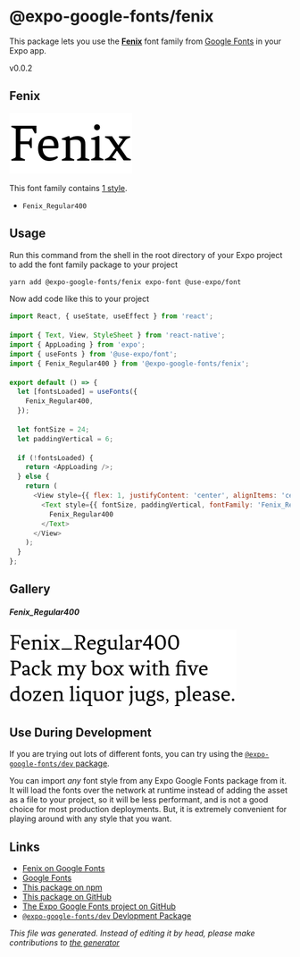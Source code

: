 # @expo-google-fonts/fenix

This package lets you use the [**Fenix**](https://fonts.google.com/specimen/Fenix) font family from [Google Fonts](https://fonts.google.com/) in your Expo app.

v0.0.2

## Fenix

![Fenix](./font-family.png)

This font family contains [1 style](#gallery).

- `Fenix_Regular400`

## Usage

Run this command from the shell in the root directory of your Expo project to add the font family package to your project
```sh
yarn add @expo-google-fonts/fenix expo-font @use-expo/font
```

Now add code like this to your project
```js
import React, { useState, useEffect } from 'react';

import { Text, View, StyleSheet } from 'react-native';
import { AppLoading } from 'expo';
import { useFonts } from '@use-expo/font';
import { Fenix_Regular400 } from '@expo-google-fonts/fenix';

export default () => {
  let [fontsLoaded] = useFonts({
    Fenix_Regular400,
  });

  let fontSize = 24;
  let paddingVertical = 6;

  if (!fontsLoaded) {
    return <AppLoading />;
  } else {
    return (
      <View style={{ flex: 1, justifyContent: 'center', alignItems: 'center' }}>
        <Text style={{ fontSize, paddingVertical, fontFamily: 'Fenix_Regular400' }}>
          Fenix_Regular400
        </Text>
      </View>
    );
  }
};

```

## Gallery

##### Fenix_Regular400
![Fenix_Regular400](./8601d9f9c9a93dcbc9a75b2e7e9e1f567e66ca628768e1567225078fee043e8f.ttf.png)


## Use During Development

If you are trying out lots of different fonts, you can try using the [`@expo-google-fonts/dev` package](https://www.npmjs.com/package/@expo-google-fonts/dev).

You can import *any* font style from any Expo Google Fonts package from it. It will load the fonts
over the network at runtime instead of adding the asset as a file to your project, so it will be 
less performant, and is not a good choice for most production deployments. But, it is extremely convenient
for playing around with any style that you want.

## Links

- [Fenix on Google Fonts](https://fonts.google.com/specimen/Fenix)
- [Google Fonts](https://fonts.google.com/)
- [This package on npm](https://www.npmjs.com/package/@expo-google-fonts/fenix)
- [This package on GitHub](https://github.com/expo/google-fonts/tree/master/font-packages/fenix)
- [The Expo Google Fonts project on GitHub](https://github.com/expo/google-fonts)
- [`@expo-google-fonts/dev` Devlopment Package](https://github.com/expo/google-fonts/tree/master/font-packages/dev)


*This file was generated. Instead of editing it by head, please make contributions to [the generator](https://github.com/expo/google-fonts/tree/master/packages/generator)*
